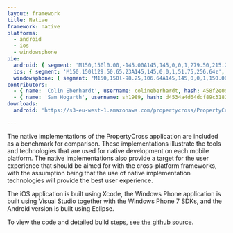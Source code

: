 ```yaml
---
layout: framework
title: Native
framework: native
platforms:
  - android
  - ios
  - windowsphone
pie:
  android: { segment: 'M150,150l0.00,-145.00A145,145,0,0,1,279.50,215.23z', line: 'M150,150l129.50,65.23' }
  ios: { segment: 'M150,150l129.50,65.23A145,145,0,0,1,51.75,256.64z', line: 'M150,150l-98.25,106.64' }
  windowsphone: { segment: 'M150,150l-98.25,106.64A145,145,0,0,1,150.00,5.00z', line: 'M150,150l-0.00,-145.00' }
contributors:
  - { name: 'Colin Eberhardt', username: colineberhardt, hash: 458f2e0d08d4114f8b323798cfea141d }
  - { name: 'Sam Hogarth', username: sh1989, hash: d4534a4d64ddf89c318221d9f0e766da }
downloads:
  android: 'https://s3-eu-west-1.amazonaws.com/propertycross/PropertyCross-native-2dbebe9cbd2efcc418ab87b1669f0102ee3640bb.apk'

---
```


The native implementations of the PropertyCross application are included as a benchmark for comparison. These implementations illustrate the tools and technologies that are used for native development on each mobile platform. The native implementations also provide a target for the user experience that should be aimed for with the cross-platform frameworks, with the assumption being that the use of native implementation technologies will provide the best user experience.

The iOS application is built using Xcode, the Windows Phone application is built using Visual Studio together with the Windows Phone 7 SDKs, and the Android version is built using Eclipse.


To view the code and detailed build steps, <a href='{{ site.githuburl }}/tree/master/native'>see the github source</a>.